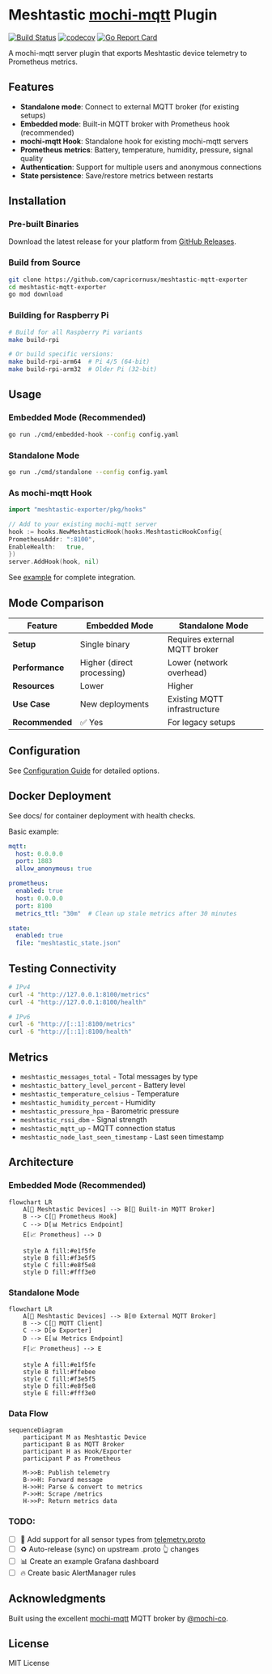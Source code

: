 # Meshtastic [mochi-mqtt](https://github.com/mochi-mqtt/server) Plugin

[![Build Status](https://github.com/capricornusx/meshtastic-mqtt-exporter/workflows/Build%20and%20Test/badge.svg)](https://github.com/capricornusx/meshtastic-mqtt-exporter/actions)
[![codecov](https://codecov.io/gh/capricornusx/meshtastic-mqtt-exporter/graph/badge.svg?token=P0409HCBFS)](https://codecov.io/gh/capricornusx/meshtastic-mqtt-exporter)
[![Go Report Card](https://goreportcard.com/badge/github.com/capricornusx/meshtastic-mqtt-exporter)](https://goreportcard.com/report/github.com/capricornusx/meshtastic-mqtt-exporter)

A mochi-mqtt server plugin that exports Meshtastic device telemetry to Prometheus metrics.

## Features

- **Standalone mode**: Connect to external MQTT broker (for existing setups)
- **Embedded mode**: Built-in MQTT broker with Prometheus hook (recommended)
- **mochi-mqtt Hook**: Standalone hook for existing mochi-mqtt servers
- **Prometheus metrics**: Battery, temperature, humidity, pressure, signal quality
- **Authentication**: Support for multiple users and anonymous connections
- **State persistence**: Save/restore metrics between restarts

## Installation

### Pre-built Binaries

Download the latest release for your platform from [GitHub Releases](https://github.com/capricornusx/meshtastic-mqtt-exporter/releases).

### Build from Source

```bash
git clone https://github.com/capricornusx/meshtastic-mqtt-exporter
cd meshtastic-mqtt-exporter
go mod download
```

### Building for Raspberry Pi

```bash
# Build for all Raspberry Pi variants
make build-rpi

# Or build specific versions:
make build-rpi-arm64  # Pi 4/5 (64-bit)
make build-rpi-arm32  # Older Pi (32-bit)
```

## Usage

### Embedded Mode (Recommended)

```bash
go run ./cmd/embedded-hook --config config.yaml
```

### Standalone Mode

```bash
go run ./cmd/standalone --config config.yaml
```

### As mochi-mqtt Hook

```go
import "meshtastic-exporter/pkg/hooks"

// Add to your existing mochi-mqtt server
hook := hooks.NewMeshtasticHook(hooks.MeshtasticHookConfig{
PrometheusAddr: ":8100",
EnableHealth:   true,
})
server.AddHook(hook, nil)
```

See [example](examples/mochi-mqtt-integration/README.md) for complete integration.

## Mode Comparison

| Feature         | Embedded Mode              | Standalone Mode               |
|-----------------|----------------------------|-------------------------------|
| **Setup**       | Single binary              | Requires external MQTT broker |
| **Performance** | Higher (direct processing) | Lower (network overhead)      |
| **Resources**   | Lower                      | Higher                        |
| **Use Case**    | New deployments            | Existing MQTT infrastructure  |
| **Recommended** | ✅ Yes                      | For legacy setups             |

## Configuration

See [Configuration Guide](docs/CONFIGURATION.md) for detailed options.

## Docker Deployment

See docs/ for container deployment with health checks.

Basic example:

```yaml
mqtt:
  host: 0.0.0.0
  port: 1883
  allow_anonymous: true

prometheus:
  enabled: true
  host: 0.0.0.0
  port: 8100
  metrics_ttl: "30m"  # Clean up stale metrics after 30 minutes

state:
  enabled: true
  file: "meshtastic_state.json"
```

## Testing Connectivity

```bash
# IPv4
curl -4 "http://127.0.0.1:8100/metrics"
curl -4 "http://127.0.0.1:8100/health"

# IPv6
curl -6 "http://[::1]:8100/metrics"
curl -6 "http://[::1]:8100/health"
```

## Metrics

- `meshtastic_messages_total` - Total messages by type
- `meshtastic_battery_level_percent` - Battery level
- `meshtastic_temperature_celsius` - Temperature
- `meshtastic_humidity_percent` - Humidity
- `meshtastic_pressure_hpa` - Barometric pressure
- `meshtastic_rssi_dbm` - Signal strength
- `meshtastic_mqtt_up` - MQTT connection status
- `meshtastic_node_last_seen_timestamp` - Last seen timestamp

## Architecture

### Embedded Mode (Recommended)

```mermaid
flowchart LR
    A[📱 Meshtastic Devices] --> B[🔧 Built-in MQTT Broker]
    B --> C[🎯 Prometheus Hook]
    C --> D[📊 Metrics Endpoint]
    E[📈 Prometheus] --> D
    
    style A fill:#e1f5fe
    style B fill:#f3e5f5
    style C fill:#e8f5e8
    style D fill:#fff3e0
```

### Standalone Mode

```mermaid
flowchart LR
    A[📱 Meshtastic Devices] --> B[🌐 External MQTT Broker]
    B --> C[🔌 MQTT Client]
    C --> D[⚙️ Exporter]
    D --> E[📊 Metrics Endpoint]
    F[📈 Prometheus] --> E
    
    style A fill:#e1f5fe
    style B fill:#ffebee
    style C fill:#f3e5f5
    style D fill:#e8f5e8
    style E fill:#fff3e0
```

### Data Flow

```mermaid
sequenceDiagram
    participant M as Meshtastic Device
    participant B as MQTT Broker
    participant H as Hook/Exporter
    participant P as Prometheus
    
    M->>B: Publish telemetry
    B->>H: Forward message
    H->>H: Parse & convert to metrics
    P->>H: Scrape /metrics
    H->>P: Return metrics data
```


### TODO:
 - [ ] 💯 Add support for all sensor types from [telemetry.proto](https://github.com/meshtastic/protobufs/blob/master/meshtastic/telemetry.proto)
 - [ ] ♻ Auto-release (sync) on upstream .proto 👆 changes 
 - [ ] 📊 Create an example Grafana dashboard
 - [ ] 🔥 Create basic AlertManager rules

## Acknowledgments

Built using the excellent [mochi-mqtt](https://github.com/mochi-mqtt/server) MQTT broker by [@mochi-co](https://github.com/mochi-co).

## License

MIT License
